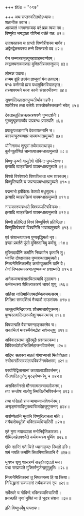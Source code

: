 +++
title = "०९७"

+++
अथ सप्तनवतितमोऽध्यायः।  
शतानीक उवाच।  
आख्यातं भगवन्सम्यक् परं ब्रह्म त्वया मम।  
विष्णुरेव जगद्धाता योगिनां वर्तते यतः ॥१॥

उपायस्तस्य यः प्राप्तो विष्णोरीशस्य भार्गव।  
अद्वैतद्वैतरूपस्य तन्मे विस्तरतो वद ॥२॥

येन जन्मजरामृत्युमहाग्राहभवार्णवम्।  
त्वद्वाक्यनावमारुह्य मुक्तितीरमवाप्नुयाम् ॥३॥

शौनक उवाच।  
तन्मम ब्रूहि तत्त्वेन प्राप्नुयां येन तत्पदम्।  
बन्धः कर्ममयो ह्यत्र यथामुक्तिविघातकृत्।  
तस्यापगमने यत्नः कार्यः संसारभीरुणा ॥४॥

सुवर्णादिमहादानपुण्यतीर्थावगाहनैः।  
शारीरैश्च तथा क्लेशैः शास्त्रोक्तैस्तच्छमो भवेत् ॥५॥

देवतास्तुतिसच्छास्त्रश्रवणैः पुण्यदर्शनैः।  
गुरुशुश्रूषणाच्चैव पापबन्धः प्रणश्यति ॥६॥

प्रपाकूपतडागानि देवतायतनानि च।  
कारयन्पुरुषव्याघ्र पापबन्धात्प्रमुच्यते ॥७॥

योगिनामथ शुश्रूषां तथैवावसथान्नृप।  
कुर्वन्पूर्ताश्रितं चान्यत्पाअबन्धात्प्रमुच्यते ॥८॥

विष्णुः कृष्णो वासुदेवो गोविन्दः पुष्करेक्षणः।  
इत्यादि व्याहरन्नित्यं पापबन्धात्प्रमुच्यते ॥९॥

विश्वो विश्वेश्वरो विश्वविधाता धाम शाश्वतम्।  
विष्णुरित्यादि च जपन्पापबन्धात्प्रमुच्यते ॥१०॥

पद्मनाभो हृषीकेशः केशवो मधुसूदनः।  
इत्यादि व्याहरन्नित्यं पापबन्धात्प्रमुच्यते ॥११॥

नारायणश्चक्रधरो विश्वरूपस्त्रिविक्रमः।  
इत्यादि व्याहरन्नित्यं पापबन्धात्प्रमुच्यते ॥१२॥

विष्णौ प्रतिष्ठितं विश्वं विष्णुर्विश्वे प्रतिष्ठितः।  
विष्णुर्विश्वेश्वरो विश्वमिति भावात्प्रमुच्यते ॥१३॥

एवं संशान्तपापस्य पुण्यवृद्धिमतो नृप।  
इच्छा प्रवर्तते पूंसो मुक्तिदायिषु कर्मसु ॥१४॥

मुक्तिदायीनि कर्माणि निष्कामेन कृतानि तु।  
भवन्ति दोषक्षयकाः पुण्यबन्धात्प्रमुच्यते।  
नित्यनैमित्तिकानीह कर्माण्युक्तानि यानि वै।  
तेषां निष्कामकारणात्पुण्यबन्धः प्रशाम्यति ॥१५॥

अनेकजन्मसंसारचितस्यापि दृढात्मनः।  
कर्मबन्धस्य शैथिल्यकारणं चापरं शृणु ॥१६॥

अहिंसा नातिमानित्वमदम्भित्वममत्सरम्।  
तितिक्षा समदर्शित्वं मैत्र्यादौ दण्डसंयमः ॥१७॥

ऋजुत्वमिन्द्रियजयः शौचमाचार्यपूजनम्।  
पुण्यस्तवादिपठनमपैशुन्यमकत्थनम् ॥१८॥

विषयान्प्रति वैराग्यमनहङ्कारमेव च।  
अकामित्वं मनःस्थैर्यमद्रोहः सर्वजन्तुषु ॥१९॥

अविवादस्तथा मूढैरमूढैः प्रश्नसत्कथा।  
विविक्तदेशेऽभिरतिर्महाजनविवर्जनम् ॥२०॥

सद्भिः सहास्य सततं योगाभ्यासो मितोक्तिता।  
स्त्रीभर्त्सोत्सवसंलापविवर्जनमवेक्षणम् ॥२१॥

परयोषिद्विलासानां काव्यालापविवर्जनम्।  
गीतवादितनृत्तेषु मृदङ्गेष्वपरेषु च ॥२२॥

असक्तिर्मनसो मौनमात्मतत्त्वावलोकनम्।  
तपः सन्तोषः सत्येषु स्थितिर्लोभविवर्जनम् ॥२३॥

तथा परिग्रहो राजन्मायाव्याजविवर्जनम्।  
असृङ्मांसादिभूतत्वान्निजदेहजुगुप्सनम् ॥२४॥

सर्वाण्येतानि भूतानि विष्णुरित्यचला मतिः।  
तत्रैवाशेषभूतेशे भक्तिरव्यभिचारिणी ॥२५॥

एते गुणा मयाख्याता मनोनिर्वृतिकारकाः।  
शैथिल्यहेतवश्चैते कर्मबन्धस्य पूर्थिव ॥२६॥

एभिः शान्तिं गते चित्ते ध्यानाकृष्टः स्थितो हरिः।  
शमं नयति कर्माणि सितमिश्रासितानि वै ॥२७॥

भूयश्च शृणु शास्त्रार्थं सङ्क्षेपाद्वदतो मम।  
यथा सम्प्राप्यते मुक्तिर्मनुजेन्द्रमुमुक्षुभिः ॥२८॥

नित्यनैमित्तिकानां तु निष्कामस्य हि या क्रिया।  
निसिद्धानां सकामानां तथैवाकरणं नृप ॥२९॥

सर्वेश्वरे च गोविन्दे भक्तिरव्यभिचारिणी।  
प्रयच्छति नृणां मुक्तिं मा ते भूदत्र संशयः ॥३०॥

इति विष्णुधर्मेषु पापक्षयः।  
